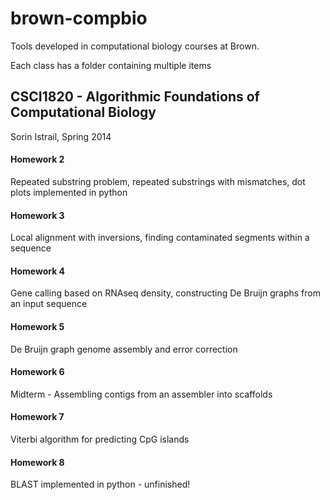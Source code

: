 brown-compbio
=============

Tools developed in computational biology courses at Brown.

Each class has a folder containing multiple items

## CSCI1820 - Algorithmic Foundations of Computational Biology 
Sorin Istrail, Spring 2014

#### Homework 2
Repeated substring problem, repeated substrings with mismatches, dot plots implemented in python
#### Homework 3
Local alignment with inversions, finding contaminated segments within a sequence
#### Homework 4 
Gene calling based on RNAseq density, constructing De Bruijn graphs from an input sequence 
#### Homework 5
De Bruijn graph genome assembly and error correction 
#### Homework 6 
Midterm - Assembling contigs from an assembler into scaffolds 
#### Homework 7 
Viterbi algorithm for predicting CpG islands 
#### Homework 8  
BLAST implemented in python - unfinished!
